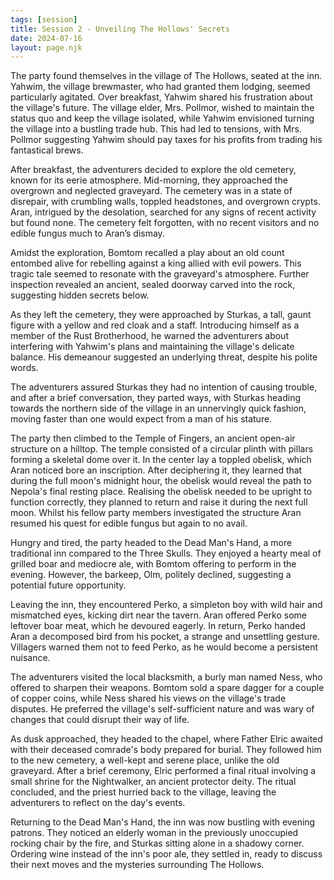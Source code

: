 ```yaml
---
tags: [session]
title: Session 2 - Unveiling The Hollows' Secrets
date: 2024-07-16
layout: page.njk
---
```

The party found themselves in the village of The Hollows, seated at the inn. Yahwim, the village brewmaster, who had granted them lodging, seemed particularly agitated. Over breakfast, Yahwim shared his frustration about the village's future. The village elder, Mrs. Pollmor, wished to maintain the status quo and keep the village isolated, while Yahwim envisioned turning the village into a bustling trade hub. This had led to tensions, with Mrs. Pollmor suggesting Yahwim should pay taxes for his profits from trading his fantastical brews.

After breakfast, the adventurers decided to explore the old cemetery, known for its eerie atmosphere. Mid-morning, they approached the overgrown and neglected graveyard. The cemetery was in a state of disrepair, with crumbling walls, toppled headstones, and overgrown crypts. Aran, intrigued by the desolation, searched for any signs of recent activity but found none. The cemetery felt forgotten, with no recent visitors and no edible fungus much to Aran’s dismay.

Amidst the exploration, Bomtom recalled a play about an old count entombed alive for rebelling against a king allied with evil powers. This tragic tale seemed to resonate with the graveyard's atmosphere. Further inspection revealed an ancient, sealed doorway carved into the rock, suggesting hidden secrets below.

As they left the cemetery, they were approached by Sturkas, a tall, gaunt figure with a yellow and red cloak and a staff. Introducing himself as a member of the Rust Brotherhood, he warned the adventurers about interfering with Yahwim's plans and maintaining the village's delicate balance. His demeanour suggested an underlying threat, despite his polite words.

The adventurers assured Sturkas they had no intention of causing trouble, and after a brief conversation, they parted ways, with Sturkas heading towards the northern side of the village in an unnervingly quick fashion, moving faster than one would expect from a man of his stature.

The party then climbed to the Temple of Fingers, an ancient open-air structure on a hilltop. The temple consisted of a circular plinth with pillars forming a skeletal dome over it. In the center lay a toppled obelisk, which Aran noticed bore an inscription. After deciphering it, they learned that during the full moon's midnight hour, the obelisk would reveal the path to Nepola's final resting place. Realising the obelisk needed to be upright to function correctly, they planned to return and raise it during the next full moon. Whilst his fellow party members investigated the structure Aran resumed his quest for edible fungus but again to no avail.

Hungry and tired, the party headed to the Dead Man's Hand, a more traditional inn compared to the Three Skulls. They enjoyed a hearty meal of grilled boar and mediocre ale, with Bomtom offering to perform in the evening. However, the barkeep, Olm, politely declined, suggesting a potential future opportunity.

Leaving the inn, they encountered Perko, a simpleton boy with wild hair and mismatched eyes, kicking dirt near the tavern. Aran offered Perko some leftover boar meat, which he devoured eagerly. In return, Perko handed Aran a decomposed bird from his pocket, a strange and unsettling gesture. Villagers warned them not to feed Perko, as he would become a persistent nuisance.

The adventurers visited the local blacksmith, a burly man named Ness, who offered to sharpen their weapons. Bomtom sold a spare dagger for a couple of copper coins, while Ness shared his views on the village's trade disputes. He preferred the village's self-sufficient nature and was wary of changes that could disrupt their way of life.

As dusk approached, they headed to the chapel, where Father Elric awaited with their deceased comrade's body prepared for burial. They followed him to the new cemetery, a well-kept and serene place, unlike the old graveyard. After a brief ceremony, Elric performed a final ritual involving a small shrine for the Nightwalker, an ancient protector deity. The ritual concluded, and the priest hurried back to the village, leaving the adventurers to reflect on the day's events.

Returning to the Dead Man's Hand, the inn was now bustling with evening patrons. They noticed an elderly woman in the previously unoccupied rocking chair by the fire, and Sturkas sitting alone in a shadowy corner. Ordering wine instead of the inn's poor ale, they settled in, ready to discuss their next moves and the mysteries surrounding The Hollows.
